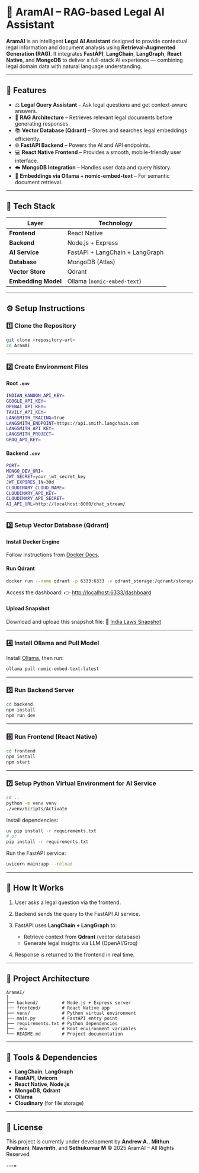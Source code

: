 # 🧠 AramAI – RAG-based Legal AI Assistant

**AramAI** is an intelligent **Legal AI Assistant** designed to provide contextual legal information and document analysis using **Retrieval-Augmented Generation (RAG)**.
It integrates **FastAPI**, **LangChain**, **LangGraph**, **React Native**, and **MongoDB** to deliver a full-stack AI experience — combining legal domain data with natural language understanding.

---

## 🚀 Features

* ⚖️ **Legal Query Assistant** – Ask legal questions and get context-aware answers.
* 🧩 **RAG Architecture** – Retrieves relevant legal documents before generating responses.
* 📚 **Vector Database (Qdrant)** – Stores and searches legal embeddings efficiently.
* 🌐 **FastAPI Backend** – Powers the AI and API endpoints.
* 💻 **React Native Frontend** – Provides a smooth, mobile-friendly user interface.
* ☁️ **MongoDB Integration** – Handles user data and query history.
* 🧠 **Embeddings via Ollama + nomic-embed-text** – For semantic document retrieval.

---

## 🧩 Tech Stack

| Layer               | Technology                      |
| ------------------- | ------------------------------- |
| **Frontend**        | React Native                    |
| **Backend**         | Node.js + Express               |
| **AI Service**      | FastAPI + LangChain + LangGraph |
| **Database**        | MongoDB (Atlas)                 |
| **Vector Store**    | Qdrant                          |
| **Embedding Model** | Ollama (`nomic-embed-text`)     |

---

## ⚙️ Setup Instructions

### 1️⃣ Clone the Repository

```bash
git clone <repository-url>
cd AramAI
```

---

### 2️⃣ Create Environment Files

#### Root `.env`

```bash
INDIAN_KANOON_API_KEY=
GOOGLE_API_KEY=
OPENAI_API_KEY=
TAVILY_API_KEY=
LANGSMITH_TRACING=true
LANGSMITH_ENDPOINT=https://api.smith.langchain.com
LANGSMITH_API_KEY=
LANGSMITH_PROJECT=
GROQ_API_KEY=
```
#### Backend `.env`

```bash
PORT=
MONGO_DEV_URI=
JWT_SECRET=your_jwt_secret_key
JWT_EXPIRES_IN=30d
CLOUDINARY_CLOUD_NAME=
CLOUDINARY_API_KEY=
CLOUDINARY_API_SECRET=
AI_API_URL=http://localhost:8000/chat_stream/
```

---

### 3️⃣ Setup Vector Database (Qdrant)

#### Install Docker Engine

Follow instructions from [Docker Docs](https://docs.docker.com/engine/install/).

#### Run Qdrant

```bash
docker run --name qdrant -p 6333:6333 -v qdrant_storage:/qdrant/storage qdrant/qdrant
```

Access the dashboard:
👉 [http://localhost:6333/dashboard](http://localhost:6333/dashboard)

#### Upload Snapshot

Download and upload this snapshot file:
🔗 [India Laws Snapshot](https://www.mediafire.com/file/b254k63ormo2kr5/india_laws.snapshot/file)

---

### 4️⃣ Install Ollama and Pull Model

Install [Ollama](https://ollama.ai/download), then run:

```bash
ollama pull nomic-embed-text:latest
```

---

### 5️⃣ Run Backend Server

```bash
cd backend
npm install
npm run dev
```

---

### 6️⃣ Run Frontend (React Native)

```bash
cd frontend
npm install
npm start
```

---

### 7️⃣ Setup Python Virtual Environment for AI Service

```bash
cd ..
python -m venv venv
./venv/Scripts/Activate
```

Install dependencies:

```bash
uv pip install -r requirements.txt
# or
pip install -r requirements.txt
```

Run the FastAPI service:

```bash
uvicorn main:app --reload
```

---

## 🧠 How It Works

1. User asks a legal question via the frontend.
2. Backend sends the query to the FastAPI AI service.
3. FastAPI uses **LangChain + LangGraph** to:

   * Retrieve context from **Qdrant** (vector database)
   * Generate legal insights via LLM (OpenAI/Groq)
4. Response is returned to the frontend in real time.

---

## 🧩 Project Architecture

```
AramAI/
│
├── backend/         # Node.js + Express server
├── frontend/        # React Native app
├── venv/            # Python virtual environment
├── main.py          # FastAPI entry point
├── requirements.txt # Python dependencies
├── .env             # Root environment variables
└── README.md        # Project documentation
```

---

## 🧰 Tools & Dependencies

* **LangChain**, **LangGraph**
* **FastAPI**, **Uvicorn**
* **React Native**, **Node.js**
* **MongoDB**, **Qdrant**
* **Ollama**
* **Cloudinary** (for file storage)

---

## 📜 License

This project is currently under development by **Andrew A.**, **Mithun Arulmani**, **Nawrinth**, and **Sethukumar M**
© 2025 AramAI – All Rights Reserved.

---=
